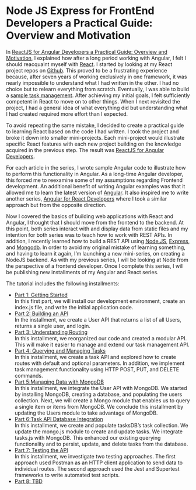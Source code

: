 # **Node JS Express for FrontEnd Developers a Practical Guide: Overview and Motivation**

In [ReactJS for Angular Developers a Practical Guide: Overview and Motivation](https://www.linkedin.com/pulse/reactjs-angular-developers-practical-guide-overview-motivation-gold-vybqf/?trackingId=FkPkAKqXQCyXJjE6%2Fuh40g%3D%3D), I explained how after a long period working with Angular, I felt I should reacquaint myself with [React](https://react.dev/). I started by looking at my React project repos on [Github](https://github.com/trider). This proved to be a frustrating experience because, after seven years of working exclusively in one framework, it was nearly impossible to understand what I had written in the other. I had no choice but to relearn everything from scratch. Eventually, I was able to build a [sample task management](https://github.com/trider/react-task-manager). After achieving my initial goals, I felt sufficiently competent in React to move on to other things. When I next revisited the project, I had a general idea of what everything did but understanding what I had created required more effort than I expected.

To avoid repeating the same mistake, I decided to create a practical guide to learning React based on the code I had written. I took the project and broke it down into smaller mini-projects. Each mini-project would illustrate specific React features with each new project building on the knowledge acquired in the previous step. The result was [ReactJS for Angular Developers](https://github.com/trider/react-task-tutorial).

For each article in the series, I wrote sample Angular code to illustrate how to perform this functionality in Angular. As a long-time Angular developer, this forced me to reexamine some of my assumptions regarding Frontend development. An additional benefit of writing Angular examples was that it allowed me to learn the latest version of [Angular](https://angular.dev/overview). It also inspired me to write another series, [Angular for React Developers](http://ng-task-tutorial) where I took a similar approach but from the opposite direction.

Now I covered the basics of building web applications with React and Angular, I thought that I should move from the frontend to the backend. At this point, both series interact with and display data from static files and my intention for both series was to teach how to work with REST APIs. In addition, I recently learned how to build a REST API using [Node.JS](http://Node.JS), [Express](https://expressjs.com/), and [Mongodb](https://www.mongodb.com/). In order to avoid my original mistake of learning something, and having to learn it again, I’m launching a new mini-series, on creating a NodeJS backend. As with my previous series, I will be looking at Node from the perspective of a frontend developer. Once I complete this series, I will be publishing new installments of my Angular and React series.

The tutorial includes the following installments:

* [Part 1: Getting Started](https://github.com/trider/node-task-api-tutorial/tree/main/node-task-api-part-01 "ng-task-api-part-01")<br/>In this first part, we will install our development environment, create an index.js file, and write the initial application code.
* [Part 2: Building an API](https://github.com/trider/node-task-api-tutorial/tree/main/node-task-api-part-02 "ng-task-api-part-02")<br/>In the installment, we create a User API that returns a list of all Users, returns a single user, and login.
* [Part 3: Understanding Routing](https://github.com/trider/node-task-api-tutorial/tree/main/node-task-api-part-03 "ng-task-api-part-03")<br/>In this installment, we reorganized our code and created a modular API. This will make it easier to manage and extend our task management API.
* [Part 4: Querying and Managing Tasks](https://github.com/trider/node-task-api-tutorial/tree/main/node-task-api-part-04 "ng-task-api-part-04")<br/>In this installment, we create a task API and explored how to create routes with default and optional parameters. In addition, we implement task management functionality using HTTP POST, PUT, and DELETE commands.
* [Part 5:Managing Data with MongoDB](https://github.com/trider/node-task-api-tutorial/tree/main/node-task-api-part-05 "ng-task-api-part-05")<br/>In this installment, we integrate the User API with MongoDB. We started by installing MongoDB, creating a database, and populating the users collection. Next, we will create a Mongo module that enables us to query a single item or items from MongoDB. We conclude this installment by updating the Users module to take advantage of MongoDB.
* [Part 6:Task API Database Integration](https://github.com/trider/node-task-api-tutorial/tree/main/node-task-api-part-06 "ng-task-api-part-06")<br/>In this installment, we create and populate tasksDB’s task collection. We update the mongo.js module to create and update tasks. We integrate tasks.js with MongoDB. This enhanced our existing querying functionality and to persist, update, and delete tasks from the database.
* [Part 7: Testing the API](https://github.com/trider/node-task-api-tutorial/tree/main/node-task-api-part-07 "ng-task-api-part-07")<br/>In this installment, we investigate two testing approaches. The first approach used Postman as an HTTP client application to send data to individual routes. The second approach used the Jest and Supertest frameworks to write automated test scripts.
* [Part 8: TBD](https://github.com/trider/node-task-api-tutorial/tree/main/node-task-api-part-08 "ng-task-api-part-08")
  